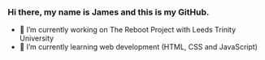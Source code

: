 ### Hi there, my name is James and this is my GitHub.

- 🔭 I’m currently working on The Reboot Project with Leeds Trinity University
- 🌱 I’m currently learning web development (HTML, CSS and JavaScript)

<!--



-->
